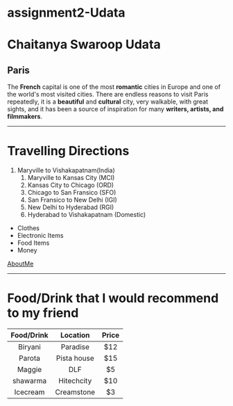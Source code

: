 # assignment2-Udata

# Chaitanya Swaroop Udata

## Paris

The **French** capital is one of the most **romantic** cities in Europe and one of the world's most visited cities. There are endless reasons to visit Paris repeatedly, it is a **beautiful** and **cultural** city, very walkable, with great sights, and it has been a source of inspiration for many **writers, artists, and filmmakers**.

---

# Travelling Directions
1. Maryville to Vishakapatnam(India)
    1. Maryville to Kansas City (MCI)
    2. Kansas City to Chicago (ORD)
    3. Chicago to San Fransico (SFO)
    4. San Fransico to New Delhi (IGI)
    5. New Delhi to Hyderabad (RGI)
    6. Hyderabad to Vishakapatnam (Domestic)

- Clothes
- Electronic Items
- Food Items
- Money
  
[AboutMe](https://github.com/chaitanyaswaroopdev/assignment2-Udata/blob/main/AboutMe.md)

---

# Food/Drink that I would recommend to my friend
| Food/Drink | Location | Price |
| :---: | :---: | :---: |
| Biryani | Paradise | $12 |
| Parota | Pista house | $15 |
| Maggie | DLF | $5 |
| shawarma | Hitechcity | $10 |
| Icecream | Creamstone | $3 |

